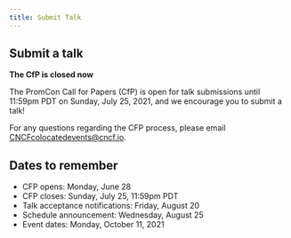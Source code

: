 ```yaml
---
title: Submit Talk
---
```


## Submit a talk

**The CfP is closed now**

The PromCon Call for Papers (CfP) is open for talk submissions until 11:59pm PDT on
Sunday, July 25, 2021, and we encourage you to submit a talk!

For any questions regarding the CFP process, please email
[CNCFcolocatedevents@cncf.io](mailto:CNCFcolocatedevents@cncf.io).

## Dates to remember

- CFP opens: Monday, June 28
- CFP closes: Sunday, July 25, 11:59pm PDT
- Talk acceptance notifications: Friday, August 20
- Schedule announcement: Wednesday, August 25
- Event dates: Monday, October 11, 2021
